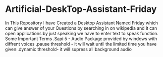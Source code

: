 # Artificial-DeskTop-Assistant-Friday
In This Repository I have Created a Desktop Assistant Named Friday which can give answer of your Questions
by searching in on wikipedia and it can open applications by just speaking
we have to enter text to speak function.
Some Important Terms 
.Sapi 5 - Audio Package provided by windows with diffrent voices
.pause threshold - it will wait until the limited time you have given
.dynamic threshold- it will supress all background audio 
